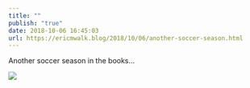 ```yaml
---
title: ""
publish: "true"
date: 2018-10-06 16:45:03
url: https://ericmwalk.blog/2018/10/06/another-soccer-season.html
---
```


Another soccer season in the books...

![](https://ericmwalk.blog/uploads/2022/5eb0a8361c.jpg)